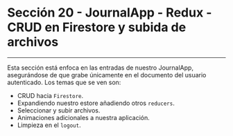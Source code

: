 # Sección 20 - JournalApp - Redux - CRUD en Firestore y subida de archivos
___

Esta sección está enfoca en las entradas de nuestro JournalApp, asegurándose de que grabe únicamente en el documento del usuario autenticado. Los temas que se ven son: 

- CRUD hacia `Firestore`.
- Expandiendo nuestro estore añadiendo otros `reducers`.
- Seleccionar y subir archivos.
- Animaciones adicionales a nuestra aplicación.
- Limpieza en el `logout`.

